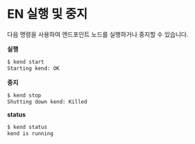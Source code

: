 # EN 실행 및 중지 <a id="starting-stopping-en"></a>

다음 명령을 사용하여 엔드포인트 노드를 실행하거나 중지할 수 있습니다.

**실행**

```bash
$ kend start
Starting kend: OK
```

**중지**

```bash
$ kend stop
Shutting down kend: Killed
```

**status**

```bash
$ kend status
kend is running
```
